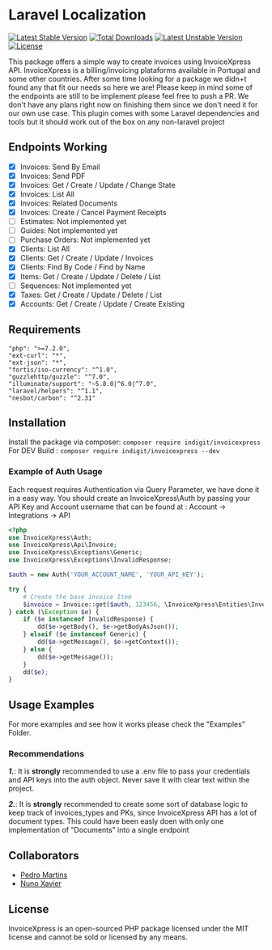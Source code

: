 # Laravel Localization

[![Latest Stable Version](https://poser.pugx.org/indigit/invoicexpress/v)](//packagist.org/packages/indigit/invoicexpress) [![Total Downloads](https://poser.pugx.org/indigit/invoicexpress/downloads)](//packagist.org/packages/indigit/invoicexpress) [![Latest Unstable Version](https://poser.pugx.org/indigit/invoicexpress/v/unstable)](//packagist.org/packages/indigit/invoicexpress) [![License](https://poser.pugx.org/indigit/invoicexpress/license)](//packagist.org/packages/indigit/invoicexpress)

This package offers a simple way to create invoices using InvoiceXpress API. InvoiceXpress is a billing/invoicing plataforms available in Portugal and some other countries.
After some time looking for a package we didn+t found any that fit our needs so here we are!
Please keep in mind some of the endpoints are still to be implement please feel free to push a PR. We don't have any plans right now on finishing them since we don't need it for our own use case.
This plugin comes with some Laravel dependencies and tools but it should work out of the box on any non-laravel project

## Endpoints Working

- [x] Invoices: Send By Email
- [x] Invoices: Send PDF
- [x] Invoices: Get / Create / Update / Change State
- [x] Invoices: List All
- [x] Invoices: Related Documents
- [x] Invoices: Create / Cancel Payment Receipts
- [ ] Estimates: Not implemented yet
- [ ] Guides: Not implemented yet
- [ ] Purchase Orders: Not implemented yet
- [x] Clients: List All
- [x] Clients: Get / Create / Update / Invoices
- [x] Clients: Find By Code / Find by Name
- [x] Items: Get / Create / Update / Delete / List
- [ ] Sequences: Not implemented yet
- [x] Taxes: Get / Create / Update / Delete / List
- [x] Accounts: Get / Create / Update / Create Existing

## Requirements

```
"php": ">=7.2.0",
"ext-curl": "*",
"ext-json": "*",
"fortis/iso-currency": "^1.0",
"guzzlehttp/guzzle": "^7.0",
"illuminate/support": "~5.8.0|^6.0|^7.0",
"laravel/helpers": "^1.1",
"nesbot/carbon": "^2.31"
```

## Installation

Install the package via composer: `composer require indigit/invoicexpress`
For DEV Build : `composer require indigit/invoicexpress --dev`

### Example of Auth Usage

Each request requires Authentication via Query Parameter, we have done it in a easy way.
You should create an InvoiceXpress\Auth by passing your API Key and Account username that can be found at : Account -> Integrations -> API

```php
<?php
use InvoiceXpress\Auth;
use InvoiceXpress\Api\Invoice;
use InvoiceXpress\Exceptions\Generic;
use InvoiceXpress\Exceptions\InvalidResponse;

$auth = new Auth('YOUR_ACCOUNT_NAME', 'YOUR_API_KEY');

try {
    # Create the base invoice Item
    $invoice = Invoice::get($auth, 123456, \InvoiceXpress\Entities\Invoice::DOCUMENT_TYPE_INVOICE);
} catch (\Exception $e) {
    if ($e instanceof InvalidResponse) {
        dd($e->getBody(), $e->getBodyAsJson());
    } elseif ($e instanceof Generic) {
        dd($e->getMessage(), $e->getContext());
    } else {
        dd($e->getMessage());
    }
    dd($e);
}
```

## Usage Examples

For more examples and see how it works please check the "Examples" Folder.

### Recommendations

***1.***: It is **strongly** recommended to use a .env file to pass your credentials and API keys into the auth object. Never save it with clear text within the project.

***2.***: It is **strongly** recommended to create some sort of database logic to keep track of invoices_types and PKs, since InvoiceXpress API has a lot of document types. This could have been easly doen with only one implementation of "Documents" into a single endpoint


## Collaborators
- [Pedro Martins](https://github.com/indigitpt)
- [Nuno Xavier](https://github.com/mrnsane)

## License

InvoiceXpress is an open-sourced PHP package licensed under the MIT license and cannot be sold or licensed by any means.
